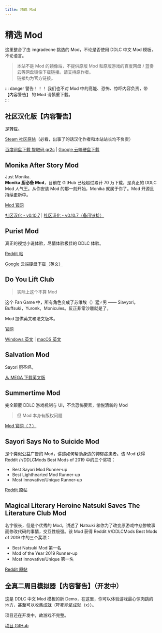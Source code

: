 ```yaml
---
title: 精选 Mod
---
```


# 精选 Mod

这里整合了由 imgradeone 挑选的 Mod，不论是否使用 DDLC 中文 Mod 模板，不论语言。

> 本站不是 Mod 的镜像站，不提供原版 Mod 和原版游戏的百度网盘 / 蓝奏云等网盘镜像下载链接。请支持原作者。  
> 链接均为官方链接。  

::: danger 警告！！！
我们也不对 Mod 中的高能、恐怖、惊吓内容负责，带 【内容警告】 的 Mod 请慎重下载。  
:::

## 社区汉化版【内容警告】

是转载。

[Steam 社区原帖](https://steamcommunity.com/sharedfiles/filedetails/?id=1176221672)（必看，出事了的话汉化作者和本站站长均不负责）

[百度网盘下载 提取码 gr2c](https://pan.baidu.com/s/1pMLdGKV) | [Google 云端硬盘下载](http://drive.google.com/file/d/1mfeB-lRr8GNwuKhQ-AvXdeqFiAqIZf7u/view?usp=sharing)

## Monika After Story Mod

Just Monika.  
**Monika 厨必备 Mod**，目前在 GitHub 已经超过累计 70 万下载，是真正的 DDLC Mod 人气王。从你安装 Mod 的那一刻开始，Monika 就属于你了。Mod 开源且持续更新中。

[Mod 官网](http://www.monikaafterstory.com)

[社区汉化 - v0.10.7](https://tieba.baidu.com/p/6657189932) | [社区汉化 - v0.10.7（备用链接）](https://github.com/Monika-After-Story/MonikaModDev/issues/5691)

## Purist Mod

真正的视觉小说体验，尽情体验极佳的 DDLC 体验。

[Reddit 帖](https://www.reddit.com/r/DDLCMods/comments/99zro9/the_ddlc_purist_mod_is_finally_released_turn_the/)

[Google 云端硬盘下载（英文）](https://drive.google.com/open?id=1efoDS34hklUjg3v_mRmYfDxhW03y2zdh)

## Do You Lift Club

> 实际上这个不算 Mod

这个 Fan Game 中，所有角色变成了苏维埃（）猛♂男 —— Slavyori，Buffsuki，Yuronk，Monicules。反正非常沙雕就是了。

Mod 提供英文和法文版本。

[官网](https://cykadev.com/dokidoki/)

[Windows 英文](https://dl.cykadev.com/liftclub/en/DokiDokiLift-pc.zip) | [macOS 英文](https://dl.cykadev.com/liftclub/en/DokiDokiLift-mac.zip)

## Salvation Mod

Sayori 厨圣经。

[从 MEGA 下载英文版](https://mega.nz/#!bCwESCaA!emn70pPnGeFWE_djaP0lTkPg2AYXRiaa7VOLMcsBnhc)

## Summertime Mod

完全颠覆 DDLC 游戏机制与 UI，不含恐怖要素，愉悦清新的 Mod

> 但 Mod 本身有版权问题

[Mod 官网（？）](http://ddlcmods.com/summertime)

## Sayori Says No to Suicide Mod

是个类似公益广告的 Mod，讲述如何帮助身边的抑郁症患者。该 Mod 获得 Reddit /r/DDLCMods Best Mods of 2019 中的三个奖项：

- Best Sayori Mod Runner-up
- Best Lighthearted Mod Runner-up
- Most Innovative/Unique Runner-up

[Reddit 原帖](https://www.reddit.com/r/DDLCMods/comments/aduk6l/sayori_says_no_to_suicide_a_psa_download_link_in)

## Magical Literary Heroine Natsuki Saves The Literature Club Mod

名字很长，但是个优秀的 Mod。讲述了 Natsuki 和你为了改变原游戏中悲惨故事而修改代码的事情，交互性极强。该 Mod 获得 Reddit /r/DDLCMods Best Mods of 2019 中的三个奖项：

- Best Natsuki Mod 第一名
- Mod of the Year 2019 Runner-up
- Most Innovative/Unique 第一名

[Reddit 原帖](https://www.reddit.com/r/DDLCMods/comments/bj0tnp/magical_literary_heroine_natsuki_saves_the)

## 全真二周目模拟器【内容警告】（开发中）

这是 DDLC 中文 Mod 模板的新 Demo，在这里，你可以体验游戏最心惊肉跳的地方，甚至可以收集成就（吓死能拿成就（x））。

项目还在开发中，故游戏不完整。

[项目 GitHub](https://github.com/imgradeone/Real2ndActEmulator)

